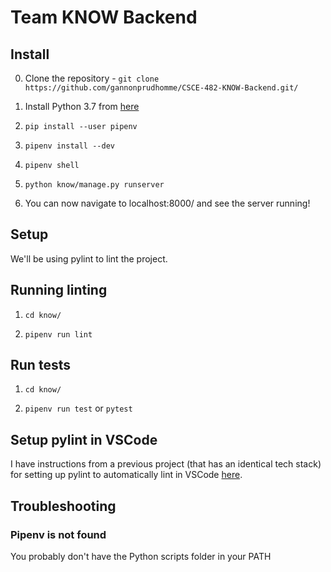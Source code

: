 # Team KNOW Backend

## Install

0. Clone the repository - `git clone https://github.com/gannonprudhomme/CSCE-482-KNOW-Backend.git/`

1. Install Python 3.7 from [here](https://www.python.org/downloads/)

2. `pip install --user pipenv`

3. `pipenv install --dev`

4. `pipenv shell`

5. `python know/manage.py runserver`

6. You can now navigate to localhost:8000/ and see the server running!

## Setup

We'll be using pylint to lint the project.

## Running linting

1. `cd know/`

2. `pipenv run lint`

## Run tests

1. `cd know/`

2. `pipenv run test` or `pytest`

## Setup pylint in VSCode

I have instructions from a previous project (that has an identical tech stack) for setting up pylint to automatically lint in VSCode [here](https://github.com/aggie-coding-club/Rev-Registration/wiki/Setup-Pylint).

## Troubleshooting

### Pipenv is not found

You probably don't have the Python scripts folder in your PATH
